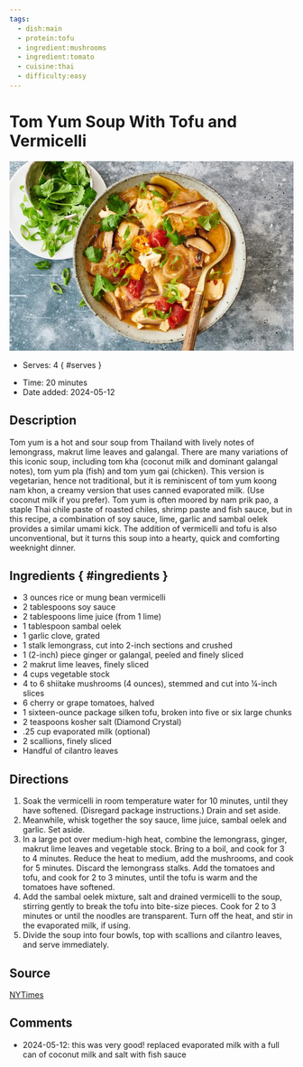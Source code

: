 ```yaml
---
tags:
  - dish:main
  - protein:tofu
  - ingredient:mushrooms
  - ingredient:tomato
  - cuisine:thai
  - difficulty:easy
---
```

<!-- Tags can have colon, but no space around it -->

# Tom Yum Soup With Tofu and Vermicelli

![Recipe picture](../images/tomyum.webp)

<!-- Serves has to be a single number, no dashes, but text is allowed after the
number (e.g., 24 cookies) -->
- Serves: 4
{ #serves }
<!-- Time is not parsed, so anything can be input here, and additional
values can be added (e.g., "active time", "cooking time", etc) -->
- Time: 20 minutes
- Date added: 2024-05-12

## Description

Tom yum is a hot and sour soup from Thailand with lively notes of lemongrass, makrut lime leaves and galangal. There are many variations of this iconic soup, including tom kha (coconut milk and dominant galangal notes), tom yum pla (fish) and tom yum gai (chicken). This version is vegetarian, hence not traditional, but it is reminiscent of tom yum koong nam khon, a creamy version that uses canned evaporated milk. (Use coconut milk if you prefer). Tom yum is often moored by nam prik pao, a staple Thai chile paste of roasted chiles, shrimp paste and fish sauce, but in this recipe, a combination of soy sauce, lime, garlic and sambal oelek provides a similar umami kick. The addition of vermicelli and tofu is also unconventional, but it turns this soup into a hearty, quick and comforting weeknight dinner.

## Ingredients { #ingredients }

<!-- Decimals are allowed, fractions are not. For ranges, use only a single dash
and no spaces between the numbers. -->

- 3 ounces rice or mung bean vermicelli
- 2 tablespoons soy sauce
- 2 tablespoons lime juice (from 1 lime)
- 1 tablespoon sambal oelek
- 1 garlic clove, grated
- 1 stalk lemongrass, cut into 2-inch sections and crushed
- 1 (2-inch) piece ginger or galangal, peeled and finely sliced
- 2 makrut lime leaves, finely sliced
- 4 cups vegetable stock
- 4 to 6 shiitake mushrooms (4 ounces), stemmed and cut into ¼-inch slices
- 6 cherry or grape tomatoes, halved
- 1 sixteen-ounce package silken tofu, broken into five or six large chunks
- 2 teaspoons kosher salt (Diamond Crystal)
- .25 cup evaporated milk (optional)
- 2 scallions, finely sliced
- Handful of cilantro leaves

## Directions

<!-- If you have a direction that refers to a number of some ingredient, wrap
the number in asterisks and add `{.ingredient-num}` afterwards. For example,
write `Add 2 Tbsp oil to pan` as `Add *2*{.ingredient-num} to pan`. This allows
us to properly change the number when changing the serves value. -->
1. Soak the vermicelli in room temperature water for 10 minutes, until they have softened. (Disregard package instructions.) Drain and set aside.
2. Meanwhile, whisk together the soy sauce, lime juice, sambal oelek and garlic. Set aside.
3. In a large pot over medium-high heat, combine the lemongrass, ginger, makrut lime leaves and vegetable stock. Bring to a boil, and cook for 3 to 4 minutes. Reduce the heat to medium, add the mushrooms, and cook for 5 minutes. Discard the lemongrass stalks. Add the tomatoes and tofu, and cook for 2 to 3 minutes, until the tofu is warm and the tomatoes have softened.
4. Add the sambal oelek mixture, salt and drained vermicelli to the soup, stirring gently to break the tofu into bite-size pieces. Cook for 2 to 3 minutes or until the noodles are transparent. Turn off the heat, and stir in the evaporated milk, if using.
5. Divide the soup into four bowls, top with scallions and cilantro leaves, and serve immediately.

## Source

[NYTimes](https://cooking.nytimes.com/recipes/1022612-tom-yum-soup-with-tofu-and-vermicelli)

## Comments

- 2024-05-12: this was very good! replaced evaporated milk with a full can of coconut milk and salt with fish sauce
